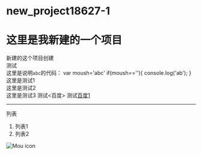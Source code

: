 ﻿# new_project18627-1
# 这里是我新建的一个项目
新建的这个项目创建   
测试   
这里是说明`abc`的代码：
    var moush='abc'
    if(moush==''){
      console.log('ab');
    }
这里是测试1  
这里是测试2  
这里是测试3
测试<百度>
测试[百度1](http://www.baidu.com)
***
列表
1. 列表1
2. 列表2

    
![Mou icon](https://www.baidu.com/img/bd_logo1.png)